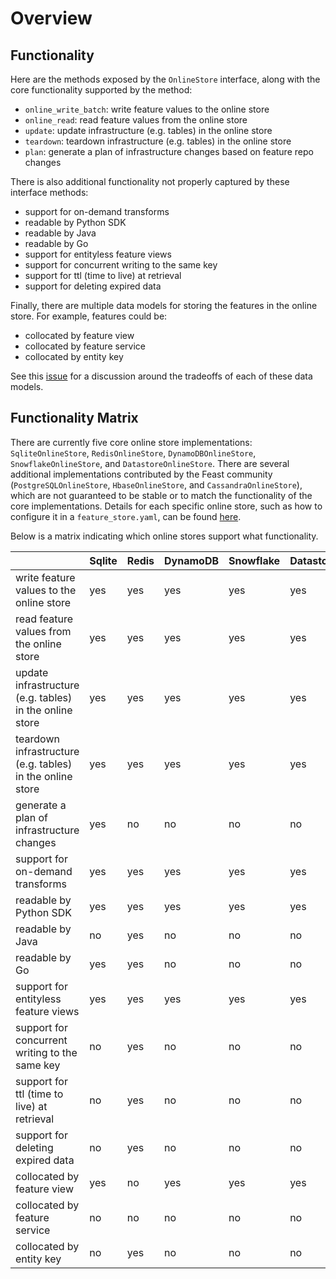 # Overview

## Functionality

Here are the methods exposed by the `OnlineStore` interface, along with the core functionality supported by the method:
* `online_write_batch`: write feature values to the online store
* `online_read`: read feature values from the online store
* `update`: update infrastructure (e.g. tables) in the online store
* `teardown`: teardown infrastructure (e.g. tables) in the online store
* `plan`: generate a plan of infrastructure changes based on feature repo changes

There is also additional functionality not properly captured by these interface methods:
* support for on-demand transforms
* readable by Python SDK
* readable by Java
* readable by Go
* support for entityless feature views
* support for concurrent writing to the same key
* support for ttl (time to live) at retrieval
* support for deleting expired data

Finally, there are multiple data models for storing the features in the online store. For example, features could be:
* collocated by feature view
* collocated by feature service
* collocated by entity key

See this [issue](https://github.com/feast-dev/feast/issues/2254) for a discussion around the tradeoffs of each of these data models.

## Functionality Matrix

There are currently five core online store implementations: `SqliteOnlineStore`, `RedisOnlineStore`, `DynamoDBOnlineStore`, `SnowflakeOnlineStore`, and `DatastoreOnlineStore`.
There are several additional implementations contributed by the Feast community  (`PostgreSQLOnlineStore`, `HbaseOnlineStore`, and `CassandraOnlineStore`), which are not guaranteed to be stable or to match the functionality of the core implementations.
Details for each specific online store, such as how to configure it in a `feature_store.yaml`, can be found [here](README.md).

Below is a matrix indicating which online stores support what functionality.

| | Sqlite | Redis | DynamoDB | Snowflake | Datastore | Postgres | Hbase | Cassandra |
| :-------------------------------------------------------- | :-- | :-- | :-- | :-- | :-- | :-- | :-- | :-- |
| write feature values to the online store                  | yes | yes | yes | yes | yes | yes | yes | yes |
| read feature values from the online store                 | yes | yes | yes | yes | yes | yes | yes | yes |
| update infrastructure (e.g. tables) in the online store   | yes | yes | yes | yes | yes | yes | yes | yes |
| teardown infrastructure (e.g. tables) in the online store | yes | yes | yes | yes | yes | yes | yes | yes |
| generate a plan of infrastructure changes                 | yes | no  | no  | no  | no  | no  | no  | yes |
| support for on-demand transforms                          | yes | yes | yes | yes | yes | yes | yes | yes |
| readable by Python SDK                                    | yes | yes | yes | yes | yes | yes | yes | yes |
| readable by Java                                          | no  | yes | no  | no  | no  | no  | no  | no  |
| readable by Go                                            | yes | yes | no  | no  | no  | no  | no  | no  |
| support for entityless feature views                      | yes | yes | yes | yes | yes | yes | yes | yes |
| support for concurrent writing to the same key            | no  | yes | no  | no  | no  | no  | no  | no  |
| support for ttl (time to live) at retrieval               | no  | yes | no  | no  | no  | no  | no  | no  |
| support for deleting expired data                         | no  | yes | no  | no  | no  | no  | no  | no  |
| collocated by feature view                                | yes | no  | yes | yes | yes | yes | yes | yes |
| collocated by feature service                             | no  | no  | no  | no  | no  | no  | no  | no  |
| collocated by entity key                                  | no  | yes | no  | no  | no  | no  | no  | no  |
